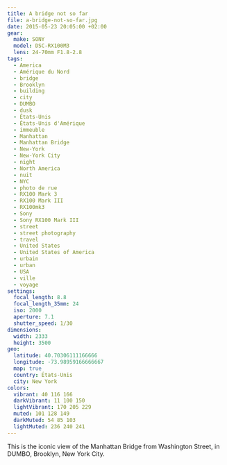 ```yaml
---
title: A bridge not so far
file: a-bridge-not-so-far.jpg
date: 2015-05-23 20:05:00 +02:00
gear:
  make: SONY
  model: DSC-RX100M3
  lens: 24-70mm F1.8-2.8
tags:
  - America
  - Amérique du Nord
  - bridge
  - Brooklyn
  - building
  - city
  - DUMBO
  - dusk
  - États-Unis
  - États-Unis d'Amérique
  - immeuble
  - Manhattan
  - Manhattan Bridge
  - New-York
  - New-York City
  - night
  - North America
  - nuit
  - NYC
  - photo de rue
  - RX100 Mark 3
  - RX100 Mark III
  - RX100mk3
  - Sony
  - Sony RX100 Mark III
  - street
  - street photography
  - travel
  - United States
  - United States of America
  - urbain
  - urban
  - USA
  - ville
  - voyage
settings:
  focal_length: 8.8
  focal_length_35mm: 24
  iso: 2000
  aperture: 7.1
  shutter_speed: 1/30
dimensions:
  width: 2333
  height: 3500
geo:
  latitude: 40.70306111166666
  longitude: -73.98959166666667
  map: true
  country: États-Unis
  city: New York
colors:
  vibrant: 40 116 166
  darkVibrant: 11 100 150
  lightVibrant: 170 205 229
  muted: 101 128 149
  darkMuted: 54 85 103
  lightMuted: 236 240 241
---
```


This is the iconic view of the Manhattan Bridge from Washington Street, in DUMBO, Brooklyn, New York City.
